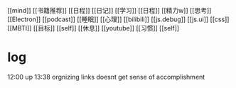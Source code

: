 [[mind]]
[[书籍推荐]]
[[日程]]
[[日记]]
[[学习]]
[[日程]]
[[精力w]]
[[思考]]
[[Electron]]
[[podcast]]
[[睡眠]]
[[心理]]
[[bilibili]]
[[js.debug]]
[[js.ui]]
[[css]]
[[MBTI]]
[[目标]]
[[self]]
[[休息]]
[[youtube]]
[[习惯]]
[[self]]

# log
12:00 up
13:38 orgnizing links doesnt get sense of accomplishment

